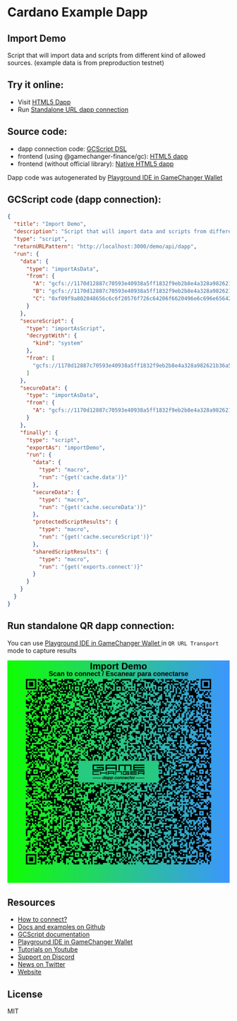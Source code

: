 
# Cardano Example Dapp

## **Import Demo**

Script that will import data and scripts from different kind of allowed sources. (example data is from preproduction testnet)


## Try it online: 

-  Visit [HTML5 Dapp](https://gamechangerfinance.github.io/gamechanger.wallet/examples/Import%20Demo.html)
-  Run [Standalone URL dapp connection](https://beta-wallet.gamechanger.finance/api/2/run/1-H4sIAAAAAAAAA71TTW_bMAz9K4YvbYHA35btnNYtlwE7DC2GHYphUCQqFmpbhsSgyYL891Gxk-7QHgJss2FZIh_JR4o8hKixg3AZfu5HYzFYQW_CRSjBCatH1GYg3eNpH2DLMXjRXRfoCSw58oAPMpjALlDW9IHUSoGFAYNnTTqjAt515gUIZrZWgIuCW9jxfuxg8qBnw9HCaI3cCh82QHA4AN4RG9yPnuIUhc4WcGuHbw9fvnJEsJ5iizgu47gzgnetcbjMkySJJWUT81HHko-jN9wS9hD6qP4_-52yuXcrL16EnovX3pNqI5Qjt2laJTLN6roSVVI2ORRJk9e8VCqt80w1sM7WNRQ8z2re1BnL0nXOeFlFGxFJ7Z4_dNynQ56UMfGaW_p-xRa47CHCnc_p47-I5hONYRB2PyJIn1902lO8TxQv2amkUQ2vkywpalYyQa_KkrJiqspoX2QJU4yRtmFAZ7-WXurRVc1SVtA5J7mkvSB5wdKKPrJLq9yvDMhfWWZFk6Xh8bgIHYithaml3riEx_MlSzhR_a6x9TDfS74H9g6hD4_na3r6C0X76QBRDxv3Wri5oWNhBqU3hJl778clgdV_7KErCPoKKz3QxO3_YHeZHNhNNC-M53l_ezB6LuxFGx42gLc3gosWIg-8uTuG75XjfctX-GxPI48gqD2nm38At-3QXeFrsjuzabm9ztVUEhdRJQficfLjn9_ORT6WGwUAAA)

## Source code:

- dapp connection code: [GCScript DSL](Import%20Demo.gcscript)
- frontend (using @gamechanger-finance/gc): [HTML5 dapp](Import%20Demo.html)
- frontend (without official library): [Native HTML5 dapp](Import%20Demo_nolib.html)

Dapp code was autogenerated by [Playground IDE in GameChanger Wallet ](https://beta-wallet.gamechanger.finance/playground)

## GCScript code (dapp connection):
```json
{
  "title": "Import Demo",
  "description": "Script that will import data and scripts from different kind of allowed sources. (example data is from preproduction testnet)",
  "type": "script",
  "returnURLPattern": "http://localhost:3000/demo/api/dapp",
  "run": {
    "data": {
      "type": "importAsData",
      "from": {
        "A": "gcfs://1170d12887c70593e40938a5ff1832f9eb2b8e4a328a982621b36a57.gc.disk@latest://foo/bar/baz/readme.txt",
        "B": "gcfs://1170d12887c70593e40938a5ff1832f9eb2b8e4a328a982621b36a57.gc.disk@latest://data/encryptedData.crypt",
        "C": "0xf09f9a802048656c6c6f20576f726c64206f6620496e6c696e65642048657861646563696d616c204461746120617320616e2055524921"
      }
    },
    "secureScript": {
      "type": "importAsScript",
      "decryptWith": {
        "kind": "system"
      },
      "from": [
        "gcfs://1170d12887c70593e40938a5ff1832f9eb2b8e4a328a982621b36a57.gc_settings@latest://scripts/config.gcscript"
      ]
    },
    "secureData": {
      "type": "importAsData",
      "from": {
        "A": "gcfs://1170d12887c70593e40938a5ff1832f9eb2b8e4a328a982621b36a57.gc_settings@latest://scripts/config.gcscript"
      }
    },
    "finally": {
      "type": "script",
      "exportAs": "importDemo",
      "run": {
        "data": {
          "type": "macro",
          "run": "{get('cache.data')}"
        },
        "secureData": {
          "type": "macro",
          "run": "{get('cache.secureData')}"
        },
        "protectedScriptResults": {
          "type": "macro",
          "run": "{get('cache.secureScript')}"
        },
        "sharedScriptResults": {
          "type": "macro",
          "run": "{get('exports.connect')}"
        }
      }
    }
  }
}
```

## Run standalone QR dapp connection: 

You can use [Playground IDE in GameChanger Wallet ](https://beta-wallet.gamechanger.finance/playground) in `QR URL Transport` mode to capture results

[![This GCScript/URL is too large! make it shorter uploading parts to GCFS. Unable to generate QR code](Import%20Demo.png)](https://gamechangerfinance.github.io/gamechanger.wallet/examples/Import%20Demo.png)

## Resources
- [How to connect?](https://www.npmjs.com/package/@gamechanger-finance/gc)
- [Docs and examples on Github](https://github.com/GameChangerFinance/gamechanger.wallet/)
- [GCScript documentation](https://beta-wallet.gamechanger.finance/doc/api/v2)
- [Playground IDE in GameChanger Wallet ](https://beta-wallet.gamechanger.finance/playground)
- [Tutorials on Youtube](https://www.youtube.com/@gamechanger.finance)
- [Support on Discord](https://discord.gg/vpbfyRaDKG)
- [News on Twitter](https://twitter.com/GameChangerOk)
- [Website](https://gamechanger.finance)

## License
MIT 
    
